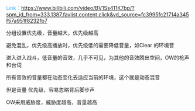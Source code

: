<font color=#4db8ff>Link：</font>https://www.bilibili.com/video/BV1Ss411K7bp/?spm_id_from=333.1387.favlist.content.click&vd_source=fc3995fc21714a345f57a951f8232fb7



分组设置优先级，音量越大，优先级越高



避免混乱，优先级高播放时，优先级低的需要降低音量，如Clear 的环境音



进入进入战斗，低音量的音效，几乎不可见，为其他的音效腾出空间，OW的枪声和台词





所有音效的音量都在动态变化去适应当前的环境，这个就是动态混音





但是音量 优先级，容易忽略背后脚步声



OW采用威胁度，威胁度越高，音量越高